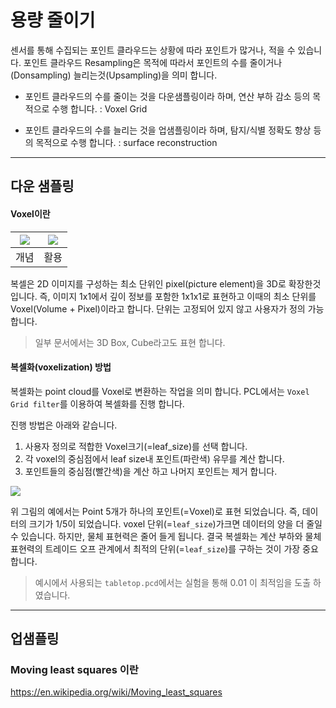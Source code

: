 # 용량 줄이기

센서를 통해 수집되는 포인트 클라우드는 상황에 따라 포인트가 많거나, 적을 수 있습니다. 포인트 클라우드 Resampling은 목적에 따라서 포인트의 수를 줄이거나(Donsampling) 늘리는것(Upsampling)을 의미 합니다.

- 포인트 클라우드의 수를 줄이는 것을 다운샘플링이라 하며, 연산 부하 감소 등의 목적으로 수행 합니다. : Voxel Grid

- 포인트 클라우드의 수를 늘리는 것을 업샘플링이라 하며, 탐지/식별 정확도 향상 등의 목적으로 수행 합니다. : surface reconstruction




---

## 다운 샘플링 

#### Voxel이란 


|![](https://i.imgur.com/XuyeCSN.png)|![](https://i.imgur.com/Giq72P9.png)|
|-|-|
|개념|활용 |


복셀은 2D 이미지를 구성하는 최소 단위인 pixel(picture element)을 3D로 확장한것입니다. 즉, 이미지 1x1에서 깊이 정보를 포함한 1x1x1로 표현하고 이때의 최소 단위를 Voxel(Volume + Pixel)이라고 합니다. 단위는 고정되어 있지 않고 사용자가 정의 가능 합니다.




> 일부 문서에서는 3D Box, Cube라고도 표현 합니다. 


#### 복셀화(voxelization) 방법 




복셀화는 point cloud를 Voxel로 변환하는 작업을 의미 합니다. PCL에서는 `Voxel Grid filter`를 이용하여 복셀화를 진행 합니다. 

진행 방법은 아래와 같습니다. 
1. 사용자 정의로 적합한 Voxel크기(=leaf_size)를 선택 합니다. 
2. 각 voxel의 중심점에서 leaf size내 포인트(파란색) 유무를 계산 합니다. 
3. 포인트들의 중심점(빨간색)을 계산 하고 나머지 포인트는 제거 합니다. 

![](https://i.imgur.com/fOvqIqv.png)


위 그림의 예에서는 Point 5개가 하나의 포인트(=Voxel)로 표현 되었습니다. 즉, 데이터의 크기가 1/5이 되었습니다. voxel 단위(=`leaf_size`)가크면 데이터의 양을 더 줄일수 있습니다. 하지만, 물체 표현력은 줄어 들게 됩니다. 결국 복셀화는 계산 부하와 물체 표현력의 트레이드 오프 관계에서 최적의 단위(=`leaf_size`)를 구하는 것이 가장 중요합니다. 

> 예시에서 사용되는 `tabletop.pcd`에서는 실험을 통해 0.01 이 최적임을 도출 하였습니다. 

---

## 업샘플링

### Moving least squares 이란 

https://en.wikipedia.org/wiki/Moving_least_squares